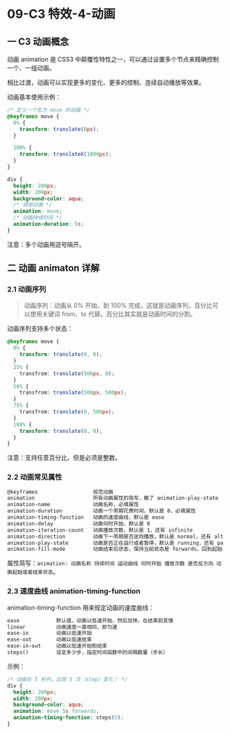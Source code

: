 # 09-C3 特效-4-动画

## 一 C3 动画概念

动画 animation 是 CSS3 中颠覆性特性之一，可以通过设置多个节点来精确控制一个、一组动画。

相比过渡，动画可以实现更多的变化、更多的控制、连续自动播放等效果。

动画基本使用示例：

```css
/* 定义一个名为 move 的动画 */
@keyframes move {
  0% {
    transform: translate(0px);
  }

  100% {
    transform: translateX(1000px);
  }
}

div {
  height: 200px;
  width: 200px;
  background-color: aqua;
  /* 调用动画 */
  animation: move;
  /* 动画持续时间 */
  animation-duration: 5s;
}
```

注意：多个动画用逗号隔开。

## 二 动画 animaton 详解

### 2.1 动画序列

> 动画序列：动画从 0% 开始，到 100% 完成，这就是动画序列，百分比可以使用关键词 from、to 代替。百分比其实就是动画时间的分割。

动画序列支持多个状态：

```css
@keyframes move {
  0% {
    transform: translate(0, 0);
  }
  25% {
    transfrom: translate(500px, 0);
  }
  50% {
    transfrom: translate(500px, 500px);
  }
  75% {
    transfrom: translate(0, 500px);
  }
  100% {
    transform: translate(0, 0);
  }
}
```

注意：支持任意百分比，但是必须是整数。

### 2.2 动画常见属性

```txt
@keyframes                  规范动画
animation                   所有动画属性的简写，撤了 animation-play-state
animation-name              动画名称，必填属性
animation-duration          动画一个周期花费时间，默认是 0，必填属性
animation-timing-function   动画的速度曲线，默认是 ease
animation-delay             动画何时开始，默认是 0
animation-iteration-count   动画播放次数，默认是 1，还有 infinite
animation-direction         动画下一周期是否逆向播放，默认是 normal，还有 alternate
animation-play-state        动画是否正在运行或者暂停，默认是 running，还有 pause
animation-fill-mode         动画结束后状态，保持当前状态是 forwards，回到起始状态 backwards
```

属性简写：`animation: 动画名称 持续时间 运动曲线 何时开始 播放次数 是否反方向 动画起始或者结束状态`。

### 2.3 速度曲线 animation-timing-function

animation-timing-function 用来规定动画的速度曲线：

```txt
ease            默认值，动画以低速开始，然后加快，在结束前变慢
linear          动画速度一直相同，即匀速
ease-in         动画以低速开始
ease-out        动画以低速结束
ease-in-out     动画以低速开始和结束
steps()         设定多少步，指定时间函数中的间隔数量（步长）
```

示例：

```css
/* 动画在 5 秒内，出现 5 次（step）变化！ */
div {
  height: 200px;
  width: 200px;
  background-color: aqua;
  animation: move 5s forwards;
  animation-timing-function: steps(5);
}
```
